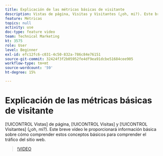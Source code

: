 ```yaml
---
title: Explicación de las métricas básicas de visitante
description: Vistas de página, Visitas y Visitantes (¿oh, mi?). Este breve vídeo le proporcionará información básica sobre cómo comprender estos conceptos básicos para comprender el tráfico del sitio web.
feature: Métricas
topics: null
activity: use
doc-type: feature video
team: Technical Marketing
kt: 3575
role: User
level: Beginner
exl-id: efc12fc6-c031-4c50-832a-786c84e76151
source-git-commit: 32424f3f2b05952fe4df9ea91dcbe51684cee905
workflow-type: tm+mt
source-wordcount: '59'
ht-degree: 15%

---
```


# Explicación de las métricas básicas de visitante

[!UICONTROL Vistas] de página,  [!UICONTROL Visitas] y  [!UICONTROL Visitantes]  (¿oh, mi?). Este breve vídeo le proporcionará información básica sobre cómo comprender estos conceptos básicos para comprender el tráfico del sitio web.

>[!VIDEO](https://video.tv.adobe.com/v/28774/?quality=12)
